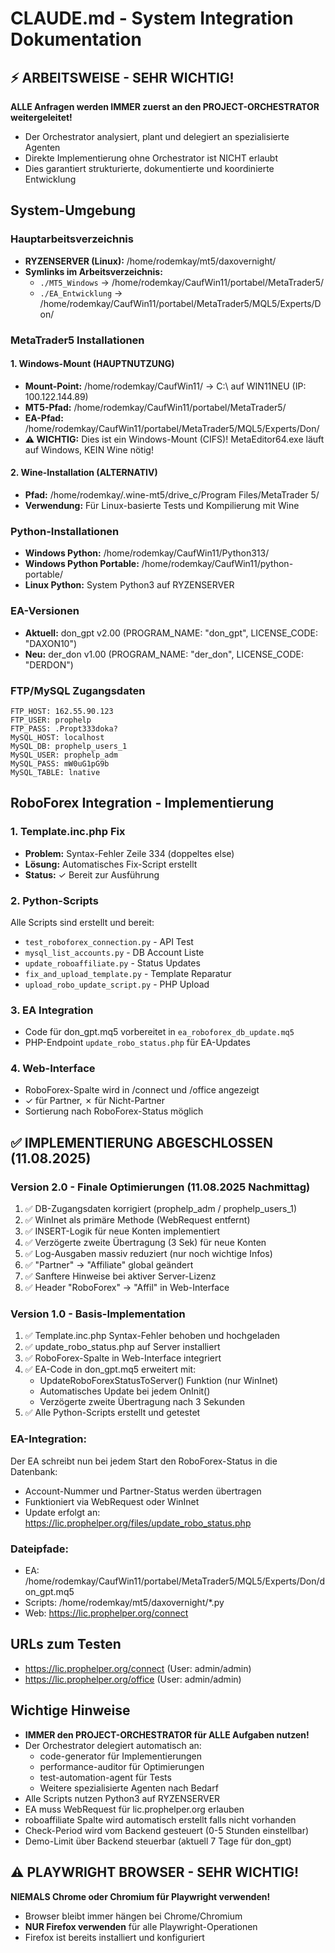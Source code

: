 # CLAUDE.md - System Integration Dokumentation

## ⚡ ARBEITSWEISE - SEHR WICHTIG!
**ALLE Anfragen werden IMMER zuerst an den PROJECT-ORCHESTRATOR weitergeleitet!**
- Der Orchestrator analysiert, plant und delegiert an spezialisierte Agenten
- Direkte Implementierung ohne Orchestrator ist NICHT erlaubt
- Dies garantiert strukturierte, dokumentierte und koordinierte Entwicklung

## System-Umgebung

### Hauptarbeitsverzeichnis
- **RYZENSERVER (Linux):** /home/rodemkay/mt5/daxovernight/
- **Symlinks im Arbeitsverzeichnis:**
  - `./MT5_Windows` → /home/rodemkay/CaufWin11/portabel/MetaTrader5/
  - `./EA_Entwicklung` → /home/rodemkay/CaufWin11/portabel/MetaTrader5/MQL5/Experts/Don/

### MetaTrader5 Installationen
#### 1. Windows-Mount (HAUPTNUTZUNG)
- **Mount-Point:** /home/rodemkay/CaufWin11/ → C:\ auf WIN11NEU (IP: 100.122.144.89)
- **MT5-Pfad:** /home/rodemkay/CaufWin11/portabel/MetaTrader5/
- **EA-Pfad:** /home/rodemkay/CaufWin11/portabel/MetaTrader5/MQL5/Experts/Don/
- **⚠️ WICHTIG:** Dies ist ein Windows-Mount (CIFS)! MetaEditor64.exe läuft auf Windows, KEIN Wine nötig!

#### 2. Wine-Installation (ALTERNATIV)
- **Pfad:** /home/rodemkay/.wine-mt5/drive_c/Program Files/MetaTrader 5/
- **Verwendung:** Für Linux-basierte Tests und Kompilierung mit Wine

### Python-Installationen
- **Windows Python:** /home/rodemkay/CaufWin11/Python313/
- **Windows Python Portable:** /home/rodemkay/CaufWin11/python-portable/
- **Linux Python:** System Python3 auf RYZENSERVER

### EA-Versionen
- **Aktuell:** don_gpt v2.00 (PROGRAM_NAME: "don_gpt", LICENSE_CODE: "DAXON10")
- **Neu:** der_don v1.00 (PROGRAM_NAME: "der_don", LICENSE_CODE: "DERDON")

### FTP/MySQL Zugangsdaten
```
FTP_HOST: 162.55.90.123
FTP_USER: prophelp
FTP_PASS: .Propt333doka?
MySQL_HOST: localhost
MySQL_DB: prophelp_users_1
MySQL_USER: prophelp_adm
MySQL_PASS: mW0uG1pG9b
MySQL_TABLE: lnative
```

## RoboForex Integration - Implementierung

### 1. Template.inc.php Fix
- **Problem:** Syntax-Fehler Zeile 334 (doppeltes else)
- **Lösung:** Automatisches Fix-Script erstellt
- **Status:** ✓ Bereit zur Ausführung

### 2. Python-Scripts
Alle Scripts sind erstellt und bereit:
- `test_roboforex_connection.py` - API Test
- `mysql_list_accounts.py` - DB Account Liste
- `update_roboaffiliate.py` - Status Updates
- `fix_and_upload_template.py` - Template Reparatur
- `upload_robo_update_script.py` - PHP Upload

### 3. EA Integration
- Code für don_gpt.mq5 vorbereitet in `ea_roboforex_db_update.mq5`
- PHP-Endpoint `update_robo_status.php` für EA-Updates

### 4. Web-Interface
- RoboForex-Spalte wird in /connect und /office angezeigt
- ✓ für Partner, ✗ für Nicht-Partner
- Sortierung nach RoboForex-Status möglich

## ✅ IMPLEMENTIERUNG ABGESCHLOSSEN (11.08.2025)

### Version 2.0 - Finale Optimierungen (11.08.2025 Nachmittag)
1. ✅ DB-Zugangsdaten korrigiert (prophelp_adm / prophelp_users_1)
2. ✅ WinInet als primäre Methode (WebRequest entfernt)
3. ✅ INSERT-Logik für neue Konten implementiert
4. ✅ Verzögerte zweite Übertragung (3 Sek) für neue Konten
5. ✅ Log-Ausgaben massiv reduziert (nur noch wichtige Infos)
6. ✅ "Partner" → "Affiliate" global geändert
7. ✅ Sanftere Hinweise bei aktiver Server-Lizenz
8. ✅ Header "RoboForex" → "Affil" in Web-Interface

### Version 1.0 - Basis-Implementation
1. ✅ Template.inc.php Syntax-Fehler behoben und hochgeladen
2. ✅ update_robo_status.php auf Server installiert
3. ✅ RoboForex-Spalte in Web-Interface integriert
4. ✅ EA-Code in don_gpt.mq5 erweitert mit:
   - UpdateRoboForexStatusToServer() Funktion (nur WinInet)
   - Automatisches Update bei jedem OnInit()
   - Verzögerte zweite Übertragung nach 3 Sekunden
5. ✅ Alle Python-Scripts erstellt und getestet

### EA-Integration:
Der EA schreibt nun bei jedem Start den RoboForex-Status in die Datenbank:
- Account-Nummer und Partner-Status werden übertragen
- Funktioniert via WebRequest oder WinInet
- Update erfolgt an: https://lic.prophelper.org/files/update_robo_status.php

### Dateipfade:
- EA: /home/rodemkay/CaufWin11/portabel/MetaTrader5/MQL5/Experts/Don/don_gpt.mq5
- Scripts: /home/rodemkay/mt5/daxovernight/*.py
- Web: https://lic.prophelper.org/connect

## URLs zum Testen
- https://lic.prophelper.org/connect (User: admin/admin)
- https://lic.prophelper.org/office (User: admin/admin)

## Wichtige Hinweise
- **IMMER den PROJECT-ORCHESTRATOR für ALLE Aufgaben nutzen!**
- Der Orchestrator delegiert automatisch an:
  - code-generator für Implementierungen
  - performance-auditor für Optimierungen
  - test-automation-agent für Tests
  - Weitere spezialisierte Agenten nach Bedarf
- Alle Scripts nutzen Python3 auf RYZENSERVER
- EA muss WebRequest für lic.prophelper.org erlauben
- roboaffiliate Spalte wird automatisch erstellt falls nicht vorhanden
- Check-Period wird vom Backend gesteuert (0-5 Stunden einstellbar)
- Demo-Limit über Backend steuerbar (aktuell 7 Tage für don_gpt)

## ⚠️ PLAYWRIGHT BROWSER - SEHR WICHTIG!
**NIEMALS Chrome oder Chromium für Playwright verwenden!**
- Browser bleibt immer hängen bei Chrome/Chromium
- **NUR Firefox verwenden** für alle Playwright-Operationen
- Firefox ist bereits installiert und konfiguriert